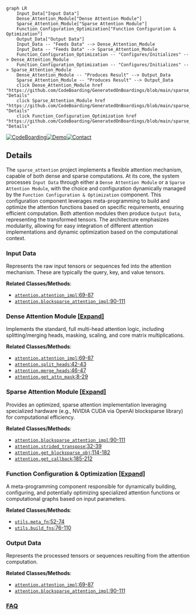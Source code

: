 ```mermaid
graph LR
    Input_Data["Input Data"]
    Dense_Attention_Module["Dense Attention Module"]
    Sparse_Attention_Module["Sparse Attention Module"]
    Function_Configuration_Optimization["Function Configuration & Optimization"]
    Output_Data["Output Data"]
    Input_Data -- "Feeds Data" --> Dense_Attention_Module
    Input_Data -- "Feeds Data" --> Sparse_Attention_Module
    Function_Configuration_Optimization -- "Configures/Initializes" --> Dense_Attention_Module
    Function_Configuration_Optimization -- "Configures/Initializes" --> Sparse_Attention_Module
    Dense_Attention_Module -- "Produces Result" --> Output_Data
    Sparse_Attention_Module -- "Produces Result" --> Output_Data
    click Dense_Attention_Module href "https://github.com/CodeBoarding/GeneratedOnBoardings/blob/main/sparse_attention/Dense_Attention_Module.md" "Details"
    click Sparse_Attention_Module href "https://github.com/CodeBoarding/GeneratedOnBoardings/blob/main/sparse_attention/Sparse_Attention_Module.md" "Details"
    click Function_Configuration_Optimization href "https://github.com/CodeBoarding/GeneratedOnBoardings/blob/main/sparse_attention/Function_Configuration_Optimization.md" "Details"
```

[![CodeBoarding](https://img.shields.io/badge/Generated%20by-CodeBoarding-9cf?style=flat-square)](https://github.com/CodeBoarding/GeneratedOnBoardings)[![Demo](https://img.shields.io/badge/Try%20our-Demo-blue?style=flat-square)](https://www.codeboarding.org/demo)[![Contact](https://img.shields.io/badge/Contact%20us%20-%20contact@codeboarding.org-lightgrey?style=flat-square)](mailto:contact@codeboarding.org)

## Details

The `sparse_attention` project implements a flexible attention mechanism, capable of both dense and sparse computations. At its core, the system processes `Input Data` through either a `Dense Attention Module` or a `Sparse Attention Module`, with the choice and configuration dynamically managed by the `Function Configuration & Optimization` component. This configuration component leverages meta-programming to build and optimize the attention functions based on specific requirements, ensuring efficient computation. Both attention modules then produce `Output Data`, representing the transformed tensors. The architecture emphasizes modularity, allowing for easy integration of different attention implementations and dynamic optimization based on the computational context.

### Input Data
Represents the raw input tensors or sequences fed into the attention mechanism. These are typically the query, key, and value tensors.


**Related Classes/Methods**:

- <a href="https://github.com/openai/sparse_attention/blob/master/attention.py#L69-L87" target="_blank" rel="noopener noreferrer">`attention.attention_impl`:69-87</a>
- <a href="https://github.com/openai/sparse_attention/blob/master/attention.py#L90-L111" target="_blank" rel="noopener noreferrer">`attention.blocksparse_attention_impl`:90-111</a>


### Dense Attention Module [[Expand]](./Dense_Attention_Module.md)
Implements the standard, full multi-head attention logic, including splitting/merging heads, masking, scaling, and core matrix multiplications.


**Related Classes/Methods**:

- <a href="https://github.com/openai/sparse_attention/blob/master/attention.py#L69-L87" target="_blank" rel="noopener noreferrer">`attention.attention_impl`:69-87</a>
- <a href="https://github.com/openai/sparse_attention/blob/master/attention.py#L42-L43" target="_blank" rel="noopener noreferrer">`attention.split_heads`:42-43</a>
- <a href="https://github.com/openai/sparse_attention/blob/master/attention.py#L46-L47" target="_blank" rel="noopener noreferrer">`attention.merge_heads`:46-47</a>
- <a href="https://github.com/openai/sparse_attention/blob/master/attention.py#L8-L29" target="_blank" rel="noopener noreferrer">`attention.get_attn_mask`:8-29</a>


### Sparse Attention Module [[Expand]](./Sparse_Attention_Module.md)
Provides an optimized, sparse attention implementation leveraging specialized hardware (e.g., NVIDIA CUDA via OpenAI blocksparse library) for computational efficiency.


**Related Classes/Methods**:

- <a href="https://github.com/openai/sparse_attention/blob/master/attention.py#L90-L111" target="_blank" rel="noopener noreferrer">`attention.blocksparse_attention_impl`:90-111</a>
- <a href="https://github.com/openai/sparse_attention/blob/master/attention.py#L32-L39" target="_blank" rel="noopener noreferrer">`attention.strided_transpose`:32-39</a>
- <a href="https://github.com/openai/sparse_attention/blob/master/attention.py#L114-L182" target="_blank" rel="noopener noreferrer">`attention.get_blocksparse_obj`:114-182</a>
- <a href="https://github.com/openai/sparse_attention/blob/master/attention.py#L185-L212" target="_blank" rel="noopener noreferrer">`attention.get_callback`:185-212</a>


### Function Configuration & Optimization [[Expand]](./Function_Configuration_Optimization.md)
A meta-programming component responsible for dynamically building, configuring, and potentially optimizing specialized attention functions or computational graphs based on input parameters.


**Related Classes/Methods**:

- <a href="https://github.com/openai/sparse_attention/blob/master/utils.py#L52-L74" target="_blank" rel="noopener noreferrer">`utils.meta_fn`:52-74</a>
- <a href="https://github.com/openai/sparse_attention/blob/master/utils.py#L76-L110" target="_blank" rel="noopener noreferrer">`utils.build_fns`:76-110</a>


### Output Data
Represents the processed tensors or sequences resulting from the attention computation.


**Related Classes/Methods**:

- <a href="https://github.com/openai/sparse_attention/blob/master/attention.py#L69-L87" target="_blank" rel="noopener noreferrer">`attention.attention_impl`:69-87</a>
- <a href="https://github.com/openai/sparse_attention/blob/master/attention.py#L90-L111" target="_blank" rel="noopener noreferrer">`attention.blocksparse_attention_impl`:90-111</a>




### [FAQ](https://github.com/CodeBoarding/GeneratedOnBoardings/tree/main?tab=readme-ov-file#faq)
